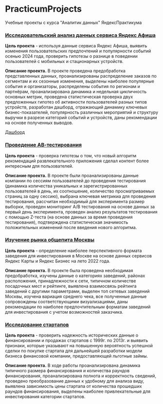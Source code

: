 # PracticumProjects
Учебные проекты с курса "Аналитик данных" ЯндексПрактикума

### [Исследовательский анализ данных сервиса Яндекс Афиша](https://github.com/StolyarovaOksana/PracticumProjects/tree/main/%D0%98%D1%81%D1%81%D0%BB%D0%B5%D0%B4%D0%BE%D0%B2%D0%B0%D1%82%D0%B5%D0%BB%D1%8C%D1%81%D0%BA%D0%B8%D0%B9%20%D0%B0%D0%BD%D0%B0%D0%BB%D0%B8%D0%B7%20%D0%B4%D0%B0%D0%BD%D0%BD%D1%8B%D1%85%20%D0%AF%D0%BD%D0%B4%D0%B5%D0%BA%D1%81%D0%90%D1%84%D0%B8%D1%88%D0%B8)

**Цель проекта** - используя данные сервиса Яндекс Афиша, выявить изменения пользовательских предпочтений и популярности событий осенью 2024 года, проверить гипотезы о разнице в поведении пользователей с мобильных и стационарных устройств.

**Описание проекта.**  В проекте проведена предобработка представленных данных, проанализированы распределение заказов по сегментам и их сезонные изменения, выделены наиболее популярные события и организаторы, распределены события по регионам и партнёрам, проанализирована динамика и недельная цикличность основных метрик, проведена статистическая проверка двух предложенных гипотез об активности пользователей разных типов устройств, разработан дашборд, отражающий динамику ключевых бизнес-показателей, популярность различных мероприятий и структуру выручки в разрезе категорий событий и устройств, даны рекомендации на основе полученных выводов.

[Дашборд](https://datalens.yandex/do85rn8iv286z) 

### [Проведение АВ-тестирования](https://github.com/StolyarovaOksana/PracticumProjects/tree/main/%D0%9F%D1%80%D0%BE%D0%B2%D0%B5%D0%B4%D0%B5%D0%BD%D0%B8%D0%B5%20%D0%90%D0%92-%D1%82%D0%B5%D1%81%D1%82%D0%B8%D1%80%D0%BE%D0%B2%D0%B0%D0%BD%D0%B8%D1%8F)

**Цель проекта** - проверка гипотезы о том, что новый алгоритм рекомендаций развлекательного приложения сделал контент более интересным для пользователей.

**Описание проекта.** В проекте были проанализированы данные компании по сессиям пользователей до проведения тестирования (динамика количества уникальных и зарегистрированных пользователей в день, их соотношение, количество просматриваемых страниц за одну сессию), выбрана ключевая метрикиа для проведения тестирования, рассчитан необходимый для эксперимента размер выборки, проведен мониторинг А/В тестирования на основе данных за первый день эксперимента, проведен анализ результатов тестирования с помощью Z-теста (на основе данных за время проведения тестирования), подтверждена статистическая значимость положительных изменений после введения нового алгоритма.

### [Изучение рынка общепита Москвы](https://github.com/StolyarovaOksana/PracticumProjects/tree/main/%D0%98%D0%B7%D1%83%D1%87%D0%B5%D0%BD%D0%B8%D0%B5%20%D1%80%D1%8B%D0%BD%D0%BA%D0%B0%20%D0%BE%D0%B1%D1%89%D0%B5%D0%BF%D0%B8%D1%82%D0%B0%20%D0%9C%D0%BE%D1%81%D0%BA%D0%B2%D1%8B)

**Цель проекта** - определение наиболее перспективного формата заведения для инвестирования в Москве на основе данных сервисов Яндекс Карты и Яндекс Бизнес на лето 2022 года.

**Описание проекта.** В проекте была проведена необходимая предобработка, изучены данные о категориях заведений, районах расположения, принадлежности к сети, типичном количестве посадочных мест и рейтинге, выявлена взаимосвязь рейтинга заведений с другими параметрами, выделен топ сетевых заведений Москвы, изучена вариация среднего чека, все полученные данные сопровождены соответствующими визуализациями, даны рекомендации по наиболее предпочтительным форматам заведений для инвестирования с учетом возможностей заказчика.

### [Исследование стартапов](https://github.com/StolyarovaOksana/PracticumProjects/tree/main/%D0%98%D1%81%D1%81%D0%BB%D0%B5%D0%B4%D0%BE%D0%B2%D0%B0%D0%BD%D0%B8%D0%B5%20%D1%81%D1%82%D0%B0%D1%80%D1%82%D0%B0%D0%BF%D0%BE%D0%B2)

**Цель проекта** -  проверить надежность исторических данные о финансировании и продажах стартапов с 1999г. по 2013г. и выявить признаки, которые указывают на повышенную вероятность успешной сделки по покупке стартапа для дальнейшей разработки модели бизнеса финансовой компании, предоставляющей льготные займы. 

**Описание проекта.** В ходе работы проанализирована динамика типичного размера финансирования и количества раундов финансирования, проанализирована полнота и корректность сведений, проведено преобразование данных к удобному для анализа виду, выявлена зависимость цены стартапа от количества прошедших раундов финансирования, выделены наиболее привлекательные для инвестирования категории стартапов. 
